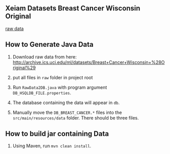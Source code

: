 ## Xeiam Datasets Breast Cancer Wisconsin Original

[raw data](http://archive.ics.uci.edu/ml/datasets/Breast+Cancer+Wisconsin+%28Original%29)

## How to Generate Java Data

1. Download raw data from here: http://archive.ics.uci.edu/ml/datasets/Breast+Cancer+Wisconsin+%28Original%29

1. put all files in `raw` folder in project root

1. Run `RawData2DB.java` with program argument `DB_HSQLDB_FILE.properties`. 

1. The database containing the data will appear in `db`.

1. Manually move the `DB_BREAST_CANCER.*` files into the `src/main/resources/data` folder. There should be three files. 

## How to build jar containing Data

1. Using Maven, run `mvn clean install`.